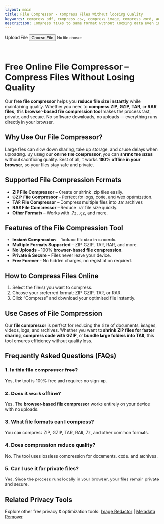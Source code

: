 ```yaml
---
layout: main
title: File Compressor - Compress Files Without loosing Quality
keywords: compress pdf, compress csv, compress image, compress word, add file to zip online, compress files to zip online
description: Compress files to same format without loosing data even in zip, gzip, 7zip etc.
---
```

    
<script src="/assets/js/index.js"></script>
<script src="/assets/js/index.min.js"></script>
<script src="/assets/js/jszip.min.js"></script>


 <!-- Tool section -->
 <section class="tool-section container">
    <div class="upload-section">
        <label for="file-input" class="upload-label">Upload File</label>
        <input type="file" id="file-input">
    </div>
    <div id="loader" style="display:none;">⏳ Loading file...</div>
</section>

<div style="margin-top: 20px;  max-height: 88vh; overflow: auto; display: flex; width: 99%;">   
    <div id="fileInfo" style="font-family: Georgia; background-color: #f4f4f4; border-left: 4px solid #4caf50;width: 100%; height: 10rem; margin-left: 1rem; display: none;justify-content: flex-start; "> </div>   
</div>

<div style="margin-top:3rem">

  <h1>Free Online File Compressor – Compress Files Without Losing Quality</h1>
  <p>
    Our <strong>free file compressor</strong> helps you <strong>reduce file size instantly</strong> while 
    maintaining quality. Whether you need to <strong>compress ZIP, GZIP, TAR, or RAR files</strong>, 
    this <strong>browser-based file compression tool</strong> makes the process fast, private, and secure. 
    No software downloads, no uploads — everything runs directly in your browser.
  </p>

  <h2>Why Use Our File Compressor?</h2>
  <p>
    Large files can slow down sharing, take up storage, and cause delays when uploading. 
    By using our <strong>online file compressor</strong>, you can <strong>shrink file sizes</strong> 
    without sacrificing quality. Best of all, it works <strong>100% offline in your browser</strong>, 
    so your files stay safe and private.
  </p>

  <h2>Supported File Compression Formats</h2>
  <ul>
    <li><strong>ZIP File Compressor</strong> – Create or shrink .zip files easily.</li>
    <li><strong>GZIP File Compressor</strong> – Perfect for logs, code, and web optimization.</li>
    <li><strong>TAR File Compressor</strong> – Compress multiple files into .tar archives.</li>
    <li><strong>RAR File Compressor</strong> – Reduce .rar file size quickly.</li>
    <li><strong>Other Formats</strong> – Works with .7z, .gz, and more.</li>
  </ul>

  <h2>Features of the File Compression Tool</h2>
  <ul>
    <li><strong>Instant Compression</strong> – Reduce file size in seconds.</li>
    <li><strong>Multiple Formats Supported</strong> – ZIP, GZIP, TAR, RAR, and more.</li>
    <li><strong>No Uploads</strong> – 100% <strong>browser-based file compression</strong>.</li>
    <li><strong>Private & Secure</strong> – Files never leave your device.</li>
    <li><strong>Free Forever</strong> – No hidden charges, no registration required.</li>
  </ul>

  <h2>How to Compress Files Online</h2>
  <ol>
    <li>Select the file(s) you want to compress.</li>
    <li>Choose your preferred format: ZIP, GZIP, TAR, or RAR.</li>
    <li>Click “Compress” and download your optimized file instantly.</li>
  </ol>

  <h2>Use Cases of File Compression</h2>
  <p>
    Our <strong>file compressor</strong> is perfect for reducing the size of documents, 
    images, videos, logs, and archives. Whether you want to <strong>shrink ZIP files for faster sharing</strong>, 
    <strong>compress code with GZIP</strong>, or <strong>bundle large folders into TAR</strong>, 
    this tool ensures efficiency without quality loss.
  </p>

  <h2>Frequently Asked Questions (FAQs)</h2>

  <h3>1. Is this file compressor free?</h3>
  <p>Yes, the tool is 100% free and requires no sign-up.</p>

  <h3>2. Does it work offline?</h3>
  <p>Yes. The <strong>browser-based file compressor</strong> works entirely on your device with no uploads.</p>

  <h3>3. What file formats can I compress?</h3>
  <p>You can compress ZIP, GZIP, TAR, RAR, 7z, and other common formats.</p>

  <h3>4. Does compression reduce quality?</h3>
  <p>No. The tool uses lossless compression for documents, code, and archives.</p>

  <h3>5. Can I use it for private files?</h3>
  <p>Yes. Since the process runs locally in your browser, your files remain private and secure.</p>

  <h2>Related Privacy Tools</h2>
  <p>
    Explore other free privacy & optimization tools:  
    <a href="/image-redactor">Image Redactor</a> | 
    <a href="/meta-data-remover">Metadata Remover</a>
  </p>

  <!-- JSON-LD Schema for File Compressor -->
  <script type="application/ld+json">
  {
    "@context": "https://schema.org",
    "@type": "SoftwareApplication",
    "name": "File Compressor",
    "applicationCategory": "Utility",
    "operatingSystem": "Any",
    "description": "Free online file compressor to reduce file size instantly. Supports ZIP, GZIP, TAR, RAR, and more formats. Works entirely in your browser for private and secure file compression without uploads.",
    "offers": {
      "@type": "Offer",
      "price": "0",
      "priceCurrency": "USD"
    },
    "featureList": [
      "ZIP file compressor",
      "GZIP file compressor",
      "TAR file compressor",
      "RAR file compressor",
      "Browser-based file compression"
    ],
    "url": "https://reptilebirds.com/file-compressor"
  }
  </script>

  <!-- FAQ Schema for File Compressor -->
  <script type="application/ld+json">
  {
    "@context": "https://schema.org",
    "@type": "FAQPage",
    "mainEntity": [
      {
        "@type": "Question",
        "name": "Is this file compressor free?",
        "acceptedAnswer": {
          "@type": "Answer",
          "text": "Yes, the tool is 100% free and requires no sign-up."
        }
      },
      {
        "@type": "Question",
        "name": "Does it work offline?",
        "acceptedAnswer": {
          "@type": "Answer",
          "text": "Yes. The browser-based file compressor works entirely on your device with no uploads."
        }
      },
      {
        "@type": "Question",
        "name": "What file formats can I compress?",
        "acceptedAnswer": {
          "@type": "Answer",
          "text": "You can compress ZIP, GZIP, TAR, RAR, 7z, and other common formats."
        }
      },
      {
        "@type": "Question",
        "name": "Does compression reduce quality?",
        "acceptedAnswer": {
          "@type": "Answer",
          "text": "No. The tool uses lossless compression for documents, code, and archives."
        }
      },
      {
        "@type": "Question",
        "name": "Can I use it for private files?",
        "acceptedAnswer": {
          "@type": "Answer",
          "text": "Yes. Since the process runs locally in your browser, your files remain private and secure."
        }
      }
    ]
  }
  </script>

</div>
<script src="/assets/js/compress.js"></script>
